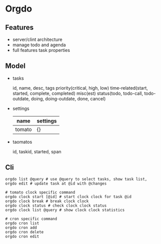 # Orgdo

## Features

- server/clint architecture
- manage todo and agenda
- full features task properties

## Model

- tasks

  id, name, desc, tags
  priority(critical, high, low)
  time-related(start, started, complete, completed)
  misc(est)
  status(todo, todo-call, todo-outdate, doing, doing-outdate, done, cancel)

- settings

  | name   | settings |
  | ------ | -------- |
  | tomato | {}       |

- taomatos

  id, taskid, started, span

## Cli

```
orgdo list @query # use @query to select tasks, show task list,
orgdo edit # update task at @id with @changes

# tomato clock specific command
orgdo clock start [@id] # start clock clock for task @id
orgdo clock break # break clock clock
orgdo clock status # check clock clock status
orgdo clock list @query # show clock clock statistics

# cron specific command
orgdo cron list
orgdo cron add
orgdo cron delete
orgdo cron edit
```
